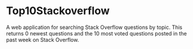 # Top10Stackoverflow
A web application for searching Stack Overflow questions by topic. This returns 0 newest questions and the 10 most voted questions posted in the past week on Stack Overflow.
